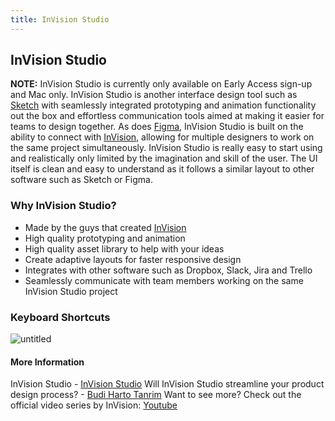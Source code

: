 ```yaml
---
title: InVision Studio
---
```

## InVision Studio
 **NOTE:** InVision Studio is currently only available on Early Access sign-up and Mac only.
 InVision Studio is another interface design tool such as <a href="https://guide.freecodecamp.org/designer-tools/sketch">Sketch</a> with seamlessly integrated prototyping and animation functionality out the box and effortless communication tools aimed at making it easier for teams to design together. As does <a href="https://guide.freecodecamp.org/designer-tools/figma">Figma</a>, InVision Studio is built on the ability to connect with <a href="https://www.invisionapp.com/" target="_blank" rel="nofollow">InVision</a>, allowing for multiple designers to work on the same project simultaneously.
 InVision Studio is really easy to start using and realistically only limited by the imagination and skill of the user. The UI itself is clean and easy to understand as it follows a similar layout to other software such as Sketch or Figma.
 ### Why InVision Studio?
 * Made by the guys that created <a href="https://www.invisionapp.com/" target="_blank" rel="nofollow">InVision</a>
* High quality prototyping and animation
* High quality asset library to help with your ideas
* Create adaptive layouts for faster responsive design
* Integrates with other software such as Dropbox, Slack, Jira and Trello
* Seamlessly communicate with team members working on the same InVision Studio project

### Keyboard Shortcuts

![untitled](https://user-images.githubusercontent.com/32509775/47197919-ecfecc80-d386-11e8-8794-51e9e0ec7c36.png)

 #### More Information
 InVision Studio - <a href='https://www.invisionapp.com/studio' target='_blank' rel='nofollow'>InVision Studio</a>
 Will InVision Studio streamline your product design process? - <a href='https://medium.com/@buditanrim/will-invision-studio-streamlined-your-product-design-process-8dc653bb03c8' target='_blank' rel='nofollow'>Budi Harto Tanrim</a>
 Want to see more? Check out the official video series by InVision: <a href='PLeWHfyz6lrQWT3HSzOBZMxta_4FcgogZB' target='_blank' rel='nofollow'>Youtube</a>
